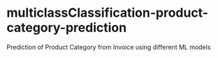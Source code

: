 # multiclassClassification-product-category-prediction
Prediction of Product Category from Invoice using different ML models
